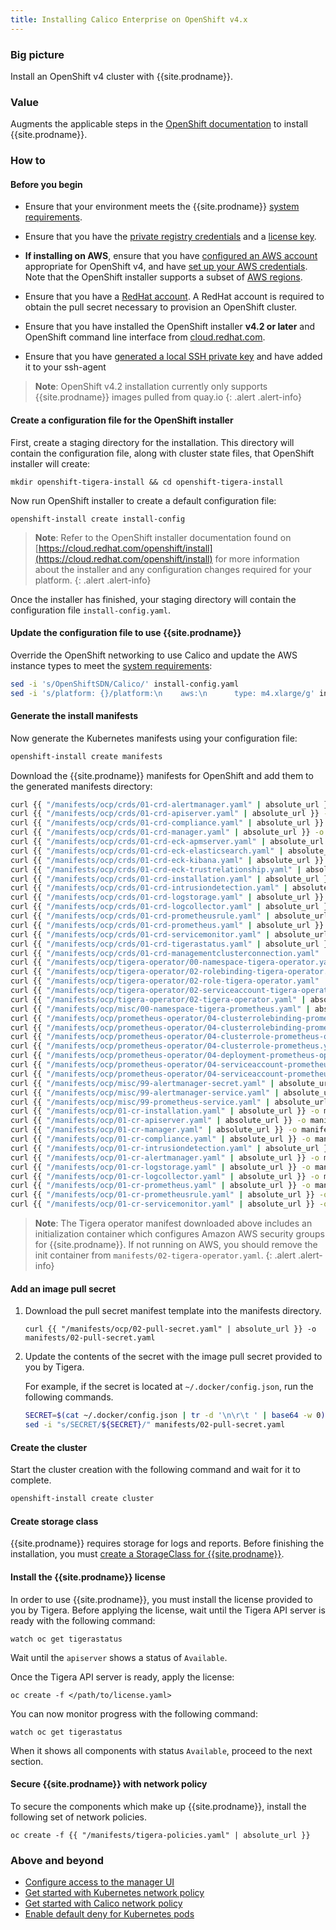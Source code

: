```yaml
---
title: Installing Calico Enterprise on OpenShift v4.x
---
```


### Big picture

Install an OpenShift v4 cluster with {{site.prodname}}.

### Value

Augments the applicable steps in the [OpenShift documentation](https://cloud.redhat.com/openshift/install)
to install {{site.prodname}}.

### How to

#### Before you begin

- Ensure that your environment meets the {{site.prodname}} [system requirements]({{site.baseurl}}/getting-started/openshift/requirements).

- Ensure that you have the [private registry credentials]({{site.baseurl}}/getting-started/calico-enterprise#obtain-the-private-registry-credentials)
  and a [license key]({{site.baseurl}}/getting-started/calico-enterprise#obtain-a-license-key).

- **If installing on AWS**, ensure that you have [configured an AWS account](https://docs.openshift.com/container-platform/4.1/installing/installing_aws/installing-aws-account.html) appropriate for OpenShift v4,
  and have [set up your AWS credentials](https://docs.aws.amazon.com/sdk-for-java/v1/developer-guide/setup-credentials.html).
  Note that the OpenShift installer supports a subset of [AWS regions](https://docs.openshift.com/container-platform/4.1/installing/installing_aws/installing-aws-account.html#installation-aws-regions_installing-aws-account).

- Ensure that you have a [RedHat account](https://cloud.redhat.com/). A RedHat account is required to obtain the pull secret necessary to provision an OpenShift cluster.

- Ensure that you have installed the OpenShift installer **v4.2 or later** and OpenShift command line interface from [cloud.redhat.com](https://cloud.redhat.com/openshift/install/aws/installer-provisioned).

- Ensure that you have [generated a local SSH private key](https://docs.openshift.com/container-platform/4.1/installing/installing_aws/installing-aws-default.html#ssh-agent-using_installing-aws-default) and have added it to your ssh-agent

> **Note**: OpenShift v4.2 installation currently only supports {{site.prodname}} images pulled from quay.io
{: .alert .alert-info}

#### Create a configuration file for the OpenShift installer

First, create a staging directory for the installation. This directory will contain the configuration file, along with cluster state files, that OpenShift installer will create:

```
mkdir openshift-tigera-install && cd openshift-tigera-install
```

Now run OpenShift installer to create a default configuration file:

```
openshift-install create install-config
```

> **Note**: Refer to the OpenShift installer documentation found on [https://cloud.redhat.com/openshift/install](https://cloud.redhat.com/openshift/install) for more information
> about the installer and any configuration changes required for your platform.
{: .alert .alert-info}

Once the installer has finished, your staging directory will contain the configuration file `install-config.yaml`.

#### Update the configuration file to use {{site.prodname}}

Override the OpenShift networking to use Calico and update the AWS instance types to meet the [system requirements]({{site.baseurl}}/getting-started/openshift/requirements):

```bash
sed -i 's/OpenShiftSDN/Calico/' install-config.yaml
sed -i 's/platform: {}/platform:\n    aws:\n      type: m4.xlarge/g' install-config.yaml
```

#### Generate the install manifests

Now generate the Kubernetes manifests using your configuration file:

```bash
openshift-install create manifests
```

Download the {{site.prodname}} manifests for OpenShift and add them to the generated manifests directory:

```bash
curl {{ "/manifests/ocp/crds/01-crd-alertmanager.yaml" | absolute_url }} -o manifests/01-crd-alertmanager.yaml
curl {{ "/manifests/ocp/crds/01-crd-apiserver.yaml" | absolute_url }} -o manifests/01-crd-apiserver.yaml
curl {{ "/manifests/ocp/crds/01-crd-compliance.yaml" | absolute_url }} -o manifests/01-crd-compliance.yaml
curl {{ "/manifests/ocp/crds/01-crd-manager.yaml" | absolute_url }} -o manifests/01-crd-manager.yaml
curl {{ "/manifests/ocp/crds/01-crd-eck-apmserver.yaml" | absolute_url }} -o manifests/01-crd-eck-apmserver.yaml
curl {{ "/manifests/ocp/crds/01-crd-eck-elasticsearch.yaml" | absolute_url }} -o manifests/01-crd-eck-elasticsearch.yaml
curl {{ "/manifests/ocp/crds/01-crd-eck-kibana.yaml" | absolute_url }} -o manifests/01-crd-eck-kibana.yaml
curl {{ "/manifests/ocp/crds/01-crd-eck-trustrelationship.yaml" | absolute_url }} -o manifests/01-crd-eck-trustrelationship.yaml
curl {{ "/manifests/ocp/crds/01-crd-installation.yaml" | absolute_url }} -o manifests/01-crd-installation.yaml
curl {{ "/manifests/ocp/crds/01-crd-intrusiondetection.yaml" | absolute_url }} -o manifests/01-crd-intrusiondetection.yaml
curl {{ "/manifests/ocp/crds/01-crd-logstorage.yaml" | absolute_url }} -o manifests/01-crd-logstorage.yaml
curl {{ "/manifests/ocp/crds/01-crd-logcollector.yaml" | absolute_url }} -o manifests/01-crd-logcollector.yaml
curl {{ "/manifests/ocp/crds/01-crd-prometheusrule.yaml" | absolute_url }} -o manifests/01-crd-prometheusrule.yaml
curl {{ "/manifests/ocp/crds/01-crd-prometheus.yaml" | absolute_url }} -o manifests/01-crd-prometheus.yaml
curl {{ "/manifests/ocp/crds/01-crd-servicemonitor.yaml" | absolute_url }} -o manifests/01-crd-servicemonitor.yaml
curl {{ "/manifests/ocp/crds/01-crd-tigerastatus.yaml" | absolute_url }} -o manifests/01-crd-tigerastatus.yaml
curl {{ "/manifests/ocp/crds/01-crd-managementclusterconnection.yaml" | absolute_url }} -o manifests/01-crd-managementclusterconnection.yaml
curl {{ "/manifests/ocp/tigera-operator/00-namespace-tigera-operator.yaml" | absolute_url }} -o manifests/00-namespace-tigera-operator.yaml
curl {{ "/manifests/ocp/tigera-operator/02-rolebinding-tigera-operator.yaml" | absolute_url }} -o manifests/02-rolebinding-tigera-operator.yaml
curl {{ "/manifests/ocp/tigera-operator/02-role-tigera-operator.yaml" | absolute_url }} -o manifests/02-role-tigera-operator.yaml
curl {{ "/manifests/ocp/tigera-operator/02-serviceaccount-tigera-operator.yaml" | absolute_url }} -o manifests/02-serviceaccount-tigera-operator.yaml
curl {{ "/manifests/ocp/tigera-operator/02-tigera-operator.yaml" | absolute_url }} -o manifests/02-tigera-operator.yaml
curl {{ "/manifests/ocp/misc/00-namespace-tigera-prometheus.yaml" | absolute_url }} -o manifests/00-namespace-tigera-prometheus.yaml
curl {{ "/manifests/ocp/prometheus-operator/04-clusterrolebinding-prometheus-operator.yaml" | absolute_url }} -o manifests/04-clusterrolebinding-prometheus-operator.yaml
curl {{ "/manifests/ocp/prometheus-operator/04-clusterrolebinding-prometheus.yaml" | absolute_url }} -o manifests/04-clusterrolebinding-prometheus.yaml
curl {{ "/manifests/ocp/prometheus-operator/04-clusterrole-prometheus-operator.yaml" | absolute_url }} -o manifests/04-clusterrole-prometheus-operator.yaml
curl {{ "/manifests/ocp/prometheus-operator/04-clusterrole-prometheus.yaml" | absolute_url }} -o manifests/04-clusterrole-prometheus.yaml
curl {{ "/manifests/ocp/prometheus-operator/04-deployment-prometheus-operator.yaml" | absolute_url }} -o manifests/04-deployment-prometheus-operator.yaml
curl {{ "/manifests/ocp/prometheus-operator/04-serviceaccount-prometheus-operator.yaml" | absolute_url }} -o manifests/04-serviceaccount-prometheus-operator.yaml
curl {{ "/manifests/ocp/prometheus-operator/04-serviceaccount-prometheus.yaml" | absolute_url }} -o manifests/04-serviceaccount-prometheus.yaml
curl {{ "/manifests/ocp/misc/99-alertmanager-secret.yaml" | absolute_url }} -o manifests/99-alertmanager-secret.yaml
curl {{ "/manifests/ocp/misc/99-alertmanager-service.yaml" | absolute_url }} -o manifests/99-alertmanager-service.yaml
curl {{ "/manifests/ocp/misc/99-prometheus-service.yaml" | absolute_url }} -o manifests/99-prometheus-service.yaml
curl {{ "/manifests/ocp/01-cr-installation.yaml" | absolute_url }} -o manifests/01-cr-installation.yaml
curl {{ "/manifests/ocp/01-cr-apiserver.yaml" | absolute_url }} -o manifests/01-cr-apiserver.yaml
curl {{ "/manifests/ocp/01-cr-manager.yaml" | absolute_url }} -o manifests/01-cr-manager.yaml
curl {{ "/manifests/ocp/01-cr-compliance.yaml" | absolute_url }} -o manifests/01-cr-compliance.yaml
curl {{ "/manifests/ocp/01-cr-intrusiondetection.yaml" | absolute_url }} -o manifests/01-cr-intrusiondetection.yaml
curl {{ "/manifests/ocp/01-cr-alertmanager.yaml" | absolute_url }} -o manifests/01-cr-alertmanager.yaml
curl {{ "/manifests/ocp/01-cr-logstorage.yaml" | absolute_url }} -o manifests/01-cr-logstorage.yaml
curl {{ "/manifests/ocp/01-cr-logcollector.yaml" | absolute_url }} -o manifests/01-cr-logcollector.yaml
curl {{ "/manifests/ocp/01-cr-prometheus.yaml" | absolute_url }} -o manifests/01-cr-prometheus.yaml
curl {{ "/manifests/ocp/01-cr-prometheusrule.yaml" | absolute_url }} -o manifests/01-cr-prometheusrule.yaml
curl {{ "/manifests/ocp/01-cr-servicemonitor.yaml" | absolute_url }} -o manifests/01-cr-servicemonitor.yaml
```

> **Note**: The Tigera operator manifest downloaded above includes an initialization container which configures Amazon AWS
> security groups for {{site.prodname}}. If not running on AWS, you should remove the init container from `manifests/02-tigera-operator.yaml`.
{: .alert .alert-info}

#### Add an image pull secret

1. Download the pull secret manifest template into the manifests directory.

   ```
   curl {{ "/manifests/ocp/02-pull-secret.yaml" | absolute_url }} -o manifests/02-pull-secret.yaml
   ```

1. Update the contents of the secret with the image pull secret provided to you by Tigera.

   For example, if the secret is located at `~/.docker/config.json`, run the following commands.

   ```bash
   SECRET=$(cat ~/.docker/config.json | tr -d '\n\r\t ' | base64 -w 0)
   sed -i "s/SECRET/${SECRET}/" manifests/02-pull-secret.yaml
   ```

#### Create the cluster

Start the cluster creation with the following command and wait for it to complete.

```bash
openshift-install create cluster
```

#### Create storage class

{{site.prodname}} requires storage for logs and reports. Before finishing the installation, you must [create a StorageClass for {{site.prodname}}]({{site.baseurl}}/getting-started/create-storage).

#### Install the {{site.prodname}} license

In order to use {{site.prodname}}, you must install the license provided to you by Tigera.
Before applying the license, wait until the Tigera API server is ready with the following command:

```
watch oc get tigerastatus
```

Wait until the `apiserver` shows a status of `Available`.

Once the Tigera API server is ready, apply the license:

```
oc create -f </path/to/license.yaml>
```

You can now monitor progress with the following command:

```
watch oc get tigerastatus
```

When it shows all components with status `Available`, proceed to the next section.

#### Secure {{site.prodname}} with network policy

To secure the components which make up {{site.prodname}}, install the following set of network policies.

```
oc create -f {{ "/manifests/tigera-policies.yaml" | absolute_url }}
```

### Above and beyond

- [Configure access to the manager UI]({{site.baseurl}}/getting-started/access-the-manager)
- [Get started with Kubernetes network policy]({{site.baseurl}}/security/kubernetes-network-policy)
- [Get started with Calico network policy]({{site.baseurl}}/security/calico-network-policy)
- [Enable default deny for Kubernetes pods]({{site.baseurl}}/security/kubernetes-default-deny)
